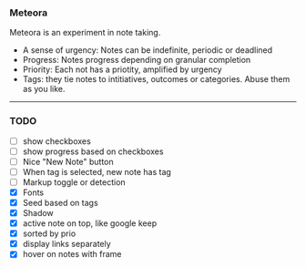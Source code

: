 ### Meteora

Meteora is an experiment in note taking.

- A sense of urgency: Notes can be indefinite, periodic or deadlined
- Progress: Notes progress depending on granular completion
- Priority: Each not has a priotity, amplified by urgency
- Tags: they tie notes to intitiatives, outcomes or categories. Abuse them as you like.


---

### TODO

- [ ] show checkboxes
- [ ] show progress based on checkboxes
- [ ] Nice "New Note" button
- [ ] When tag is selected, new note has tag
- [ ] Markup toggle or detection
- [x] Fonts
- [x] Seed based on tags
- [x] Shadow
- [x] active note on top, like google keep
- [x] sorted by prio
- [x] display links separately
- [x] hover on notes with frame
